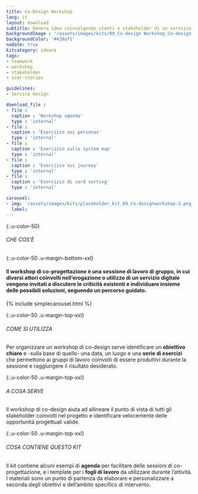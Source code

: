 ```yaml
---
title: Co-Design Workshop
lang: it
layout: download
subtitle: Genera idee coinvolgendo utenti e stakeholder di un servizio
backgroundImage : '/assets/images/kits/09_Co-design Workshop_Co-design workshop.png'
backgroundColor: '#439af1'
nodate: true
kitcategory: ideare
tags: 
- teamwork
- workshop
- stakeholder
- user-stories

guidelines:
- Service design

download_file :
- file : 
  caption : 'Workshop agenda'
  type : 'internal'
- file : 
  caption : 'Esercizio sui personas'
  type : 'internal'
- file : 
  caption : 'Esercizio sulla system map'
  type : 'internal'
- file : 
  caption : 'Esercizio sui journey'
  type : 'internal'
- file : 
  caption : 'Esercizio di card sorting'
  type : 'internal'

carousel:
- img: '/assets/images/kits/placeholder_kit_09_Co-designworkshop-2.png'
  label:
---
```


{:.u-color-50}
###### CHE COS’È

{:.u-color-50 .u-margin-bottom-xxl}
#### Il workshop di co-progettazione è una **sessione di lavoro di gruppo**, in cui diversi attori coinvolti nell’erogazione o utilizzo di un servizio digitale vengono invitati a discutere le criticità esistenti e individuare insieme delle possibili soluzioni, seguendo un percorso guidato.

{% include simplecarousel.html  %} 

{:.u-color-50 .u-margin-top-xxl}
###### COME SI UTILIZZA
Per organizzare un workshop di co-design serve identificare un **obiettivo chiaro** e -sulla base di quello- una data, un luogo e una **serie di esercizi** che permettono ai gruppi di lavoro coinvolti di essere produttivi durante la sessione e raggiungere il risultato desiderato.  



{:.u-color-50 .u-margin-top-xxl}
###### A COSA SERVE
Il workshop di co-design aiuta ad allineare il punto di vista di tutti gli stakeholder coinvolti nel progetto e identificare velocemente delle opportunità progettuali valide.

{:.u-color-50 .u-margin-top-xxl}
###### COSA CONTIENE QUESTO KIT
Il kit contiene alcuni esempi di **agenda** per facilitare delle sessioni di co-progettazione, e i template per i **fogli di lavoro** da utilizzare durante l’attività. I materiali sono un punto di partenza da elaborare e personalizzare a seconda degli obiettivi e dell’ambito specifico di intervento.
